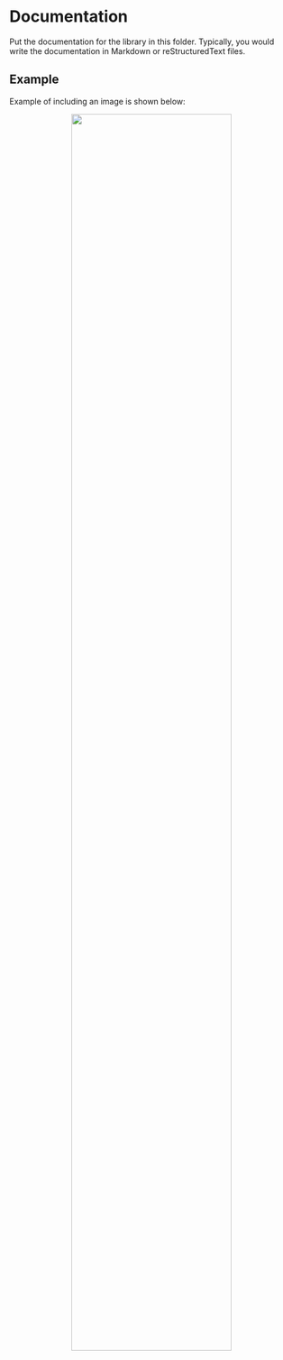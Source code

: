 # Documentation

Put the documentation for the library in this folder. Typically, you would write the documentation in Markdown or
reStructuredText files.

## Example

Example of including an image is shown below:

<p style="text-align: center;">
  <img width="512" height="512" src="../assets/logo_v1.png" alt="" style="width: 75%; height: 75%;">
</p>
